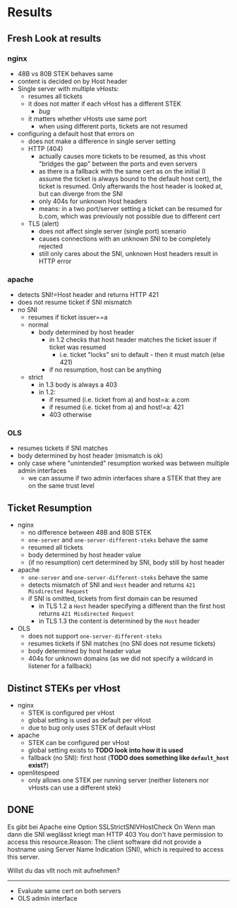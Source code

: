 # Results

## Fresh Look at results

### nginx

- 48B vs 80B STEK behaves same
- content is decided on by Host header
- Single server with multiple vHosts:
    - resumes all tickets
    - it does not matter if each vHost has a different STEK
        - *bug*
    - it matters whether vHosts use same port
        - when using different ports, tickets are not resumed
- configuring a default host that errors on
    - does not make a difference in single server setting
    - HTTP (404)
        - actually causes more tickets to be resumed, as this vhost "bridges the gap" between the ports and even servers
        - as there is a fallback with the same cert as on the initial (I assume the ticket is always bound to the default host cert), the ticket is resumed. Only afterwards the host header is looked at, but can diverge from the SNI
        - only 404s for unknown Host headers
        - means: in a two port/server setting a ticket can be resumed for b.com, which was previously not possible due to different cert
    - TLS (alert)
        - does not affect single server (single port) scenario
        - causes connections with an unknown SNI to be completely rejected
        - still only cares about the SNI, unknown Host headers result in HTTP error

### apache

- detects SNI!=Host header and returns HTTP 421
- does not resume ticket if SNI mismatch
- no SNI
    - resumes if ticket issuer==a
    - normal
        - body determined by host header
            - in 1.2 checks that host header matches the ticket issuer if ticket was resumed
                - i.e. ticket "locks" sni to default - then it must match (else 421)
            - if no resumption, host can be anything
    - strict
        - in 1.3 body is always a 403
        - in 1.2:
            - if resumed (i.e. ticket from a) and host=a: a.com
            - if resumed (i.e. ticket from a) and host!=a: 421
            - 403 otherwise


### OLS

- resumes tickets if SNI matches
- body determined by host header (mismatch is ok)
- only case where "unintended" resumption worked was between multiple admin interfaces
    - we can assume if two admin interfaces share a STEK that they are on the same trust level




## Ticket Resumption

- nginx
    - no difference between 48B and 80B STEK
    - `one-server` and `one-server-different-steks` behave the same
    - resumed all tickets
    - body determined by host header value
    - (if no resumption) cert determined by SNI, body still by host header
- apache
    - `one-server` and `one-server-different-steks` behave the same
    - detects mismatch of SNI and `Host` header and returns `421 Misdirected Request`
    - if SNI is omitted, tickets from first domain can be resumed
        - in TLS 1.2 a `Host` header specifying a different than the first host returns `421 Misdirected Request`
        - in TLS 1.3 the content is determined by the `Host` header
- OLS
    - does not support `one-server-different-steks`
    - resumes tickets if SNI matches (no SNI does not resume tickets)
    - body determined by host header value
    - 404s for unknown domains (as we did not specify a wildcard in listener for a fallback)

## Distinct STEKs per vHost

- nginx
    - STEK is configured per vHost
    - global setting is used as default per vHost
    - due to bug only uses STEK of default vHost
- apache
    - STEK can be configured per vHost
    - global setting exists to **TODO look into how it is used**
    - fallback (no SNI): first host (**TODO does something like `default_host` exist?**)
- openlitespeed
    - only allows one STEK per running server (neither listeners nor vHosts can use a different stek)

## DONE

Es gibt bei Apache eine Option SSLStrictSNIVHostCheck On
Wenn man dann die SNI weglässt kriegt man HTTP 403 You don't have permission to access this resource.Reason: The client software did not provide a hostname using Server Name Indication (SNI), which is required to access this server.

Willst du das vllt noch mit aufnehmen? 

---

- Evaluate same cert on both servers
- OLS admin interface

